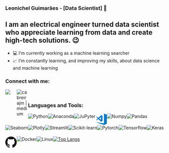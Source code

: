 ### Leonichel Guimarães - [Data Scientist] :wave:

## I am an electrical engineer turned data scientist who appreciate learning from data and create high-tech solutions. :wink:

- :computer: I’m currently working as a machine learning searcher
- :chart_with_upwards_trend: I’m constantly learning, and improving my skills, about data science and machine learning

### Connect with me:

[<img align="left"  width="36px" src="https://cdn.jsdelivr.net/npm/simple-icons@3.4.0/icons/kaggle.svg"/>](https://www.kaggle.com/leonichel)

[<img align="left" alt="cabreirajm | medium" width="36px" src="https://cdn.jsdelivr.net/npm/simple-icons@3.4.0/icons/medium.svg"/>](https://medium.com/@leonichelg)

<br />

### Languages and Tools:

[<img align="left" alt="Python" height="36px" src="https://upload.wikimedia.org/wikipedia/commons/thumb/c/c3/Python-logo-notext.svg/1200px-Python-logo-notext.svg.png"/>](https://www.python.org/)

[<img align="left" alt="Anaconda" height="36px" src="https://anaconda.org/static/img/anaconda-symbol.svg"/>](https://www.anaconda.com/)

[<img align="left" alt="JuPyter" height="36px" src="https://upload.wikimedia.org/wikipedia/commons/thumb/3/38/Jupyter_logo.svg/883px-Jupyter_logo.svg.png"/>](https://jupyter.org/)

[<img align="left" alt="Visual Studio Code" height="36px" src="https://raw.githubusercontent.com/github/explore/80688e429a7d4ef2fca1e82350fe8e3517d3494d/topics/visual-studio-code/visual-studio-code.png"/>](https://code.visualstudio.com/)

[<img align="left" alt="Numpy" height="36px" src="https://cdn.worldvectorlogo.com/logos/numpy.svg"/>](https://numpy.org/)

[<img align="left" alt="Pandas" height="36px" src="https://upload.wikimedia.org/wikipedia/commons/thumb/2/22/Pandas_mark.svg/1200px-Pandas_mark.svg.png"/>](https://pandas.pydata.org/)

[<img align="left" alt="Seaborn" height="36px" src="https://seaborn.pydata.org/_images/logo-mark-lightbg.svg"/>](https://plotly.com/)

[<img align="left" alt="Plotly" height="36px" src="https://minerandodados.com.br/wp-content/uploads/2018/10/plotly.png"/>](https://seaborn.pydata.org/)

[<img align="left" alt="Streamlit" height="36px" src="https://streamlit.io/images/brand/streamlit-mark-color.svg"/>](https://streamlit.io/)

[<img align="left" alt="Scikit-learn" height="36px" src="https://upload.wikimedia.org/wikipedia/commons/0/05/Scikit_learn_logo_small.svg"/>](https://scikit-learn.org/stable/)

[<img align="left" alt="Pytorch" height="36px" src="https://pytorch.org/assets/images/pytorch-logo.png"/>](https://pytorch.org/)

[<img align="left" alt="Tensorflow" height="36px" src="https://bestofjs.org/logos/tensorflow.svg"/>](https://www.tensorflow.org/)

[<img align="left" alt="Keras" height="36px" src="https://intoli.com/img/banners/keras.svg"/>](https://keras.io/)

[<img align="left" alt="GitHub" height="36px" src="https://raw.githubusercontent.com/github/explore/78df643247d429f6cc873026c0622819ad797942/topics/github/github.png"/>](https://github.com)

[<img align="left" alt="Docker" height="36px" src="https://cdn.worldvectorlogo.com/logos/docker.svg"/>](https://www.docker.com/)

<img align="left" alt="Linux" height="36px" src="https://iconvulture.com/wp-content/uploads/2017/12/linux-logo.svg"/>

<br />
<br />
<br />

[![Top Langs](https://github-readme-stats.vercel.app/api/top-langs/?username=leonichel&layout=compact&theme=dracula&hide_border=true)](https://github.com/anuraghazra/github-readme-stats)
